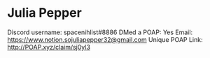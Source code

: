 # Julia Pepper

Discord username: spacenihlist#8886
DMed a POAP: Yes
Email: https://www.notion.sojuliapepper32@gmail.com
Unique POAP Link: http://POAP.xyz/claim/sj0yl3